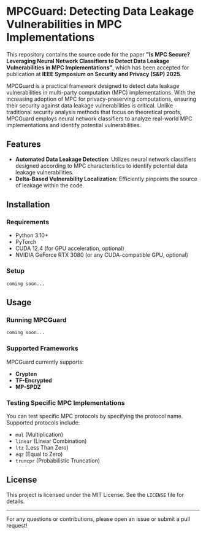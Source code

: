 # MPCGuard: Detecting Data Leakage Vulnerabilities in MPC Implementations


This repository contains the source code for the paper **"Is MPC Secure? Leveraging Neural Network Classifiers to Detect Data Leakage Vulnerabilities in MPC Implementations"**, which has been accepted for publication at **IEEE Symposium on Security and Privacy (S&P) 2025**.


MPCGuard is a practical framework designed to detect data leakage vulnerabilities in multi-party computation (MPC) implementations. With the increasing adoption of MPC for privacy-preserving computations, ensuring their security against data leakage vulnerabilities is critical. Unlike traditional security analysis methods that focus on theoretical proofs, MPCGuard employs neural network classifiers to analyze real-world MPC implementations and identify potential vulnerabilities.


## Features

- **Automated Data Leakage Detection**: Utilizes neural network classifiers designed according to MPC characteristics to identify potential data leakage vulnerabilities.
- **Delta-Based Vulnerability Localization**: Efficiently pinpoints the source of leakage within the code.

## Installation

### Requirements
- Python 3.10+
- PyTorch
- CUDA 12.4 (for GPU acceleration, optional)
- NVIDIA GeForce RTX 3080 (or any CUDA-compatible GPU, optional)


### Setup
```
coming soon...
```

## Usage

### Running MPCGuard

```sh
coming soon...
```

### Supported Frameworks
MPCGuard currently supports:
- **Crypten**
- **TF-Encrypted**
- **MP-SPDZ**

### Testing Specific MPC Implementations
You can test specific MPC protocols by specifying the protocol name. Supported protocols include:
- `mul` (Multiplication)
- `linear` (Linear Combination)
- `ltz` (Less Than Zero)
- `eqz` (Equal to Zero)
- `truncpr` (Probabilistic Truncation)



## License
This project is licensed under the MIT License. See the `LICENSE` file for details.

---
For any questions or contributions, please open an issue or submit a pull request!

